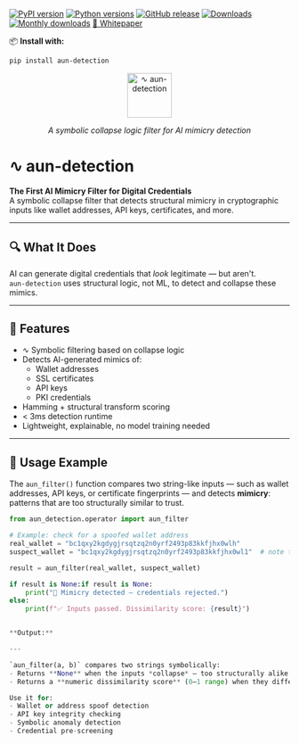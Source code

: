 [![PyPI version](https://img.shields.io/pypi/v/aun-detection.svg?color=blue)](https://pypi.org/project/aun-detection/)
[![Python versions](https://img.shields.io/pypi/pyversions/aun-detection.svg?color=brightgreen)](https://pypi.org/project/aun-detection/)
[![GitHub release](https://img.shields.io/github/v/release/halifaxjerrykatz-dotcom/aun-detection?color=blue)](https://github.com/halifaxjerrykatz-dotcom/aun-detection/releases)
[![Downloads](https://static.pepy.tech/badge/aun-detection?color=blue)](https://pepy.tech/project/aun-detection)
[![Monthly downloads](https://static.pepy.tech/badge/aun-detection/month?color=blue)](https://pepy.tech/project/aun-detection)
[📄 Whitepaper](https://github.com/halifaxjerrykatz-dotcom/aun-detection/raw/main/docs/whitepaper.pdf)

📦 **Install with:**
```bash
pip install aun-detection
```

<p align="center">
  <img src="https://github.com/halifaxjerrykatz-dotcom/aun-detection/raw/main/docs/logo.png" alt="∿ aun-detection" width="80"/>
</p>
<p align="center"><em>A symbolic collapse logic filter for AI mimicry detection</em></p>

# ∿ aun-detection

**The First AI Mimicry Filter for Digital Credentials**  
A symbolic collapse filter that detects structural mimicry in cryptographic inputs like wallet addresses, API keys, certificates, and more.

---

## 🔍 What It Does

AI can generate digital credentials that *look* legitimate — but aren't.  
`aun-detection` uses structural logic, not ML, to detect and collapse these mimics.

---

## 🚀 Features

- ∿ Symbolic filtering based on collapse logic  
- Detects AI-generated mimics of:
  - Wallet addresses  
  - SSL certificates  
  - API keys  
  - PKI credentials  
- Hamming + structural transform scoring  
- < 3ms detection runtime  
- Lightweight, explainable, no model training needed  

---

## 🧠 Usage Example

The `aun_filter()` function compares two string-like inputs — such as wallet addresses, API keys, or certificate fingerprints — and detects **mimicry**: patterns that are too structurally similar to trust.

```python
from aun_detection.operator import aun_filter

# Example: check for a spoofed wallet address
real_wallet = "bc1qxy2kgdygjrsqtzq2n0yrf2493p83kkfjhx0wlh"
suspect_wallet = "bc1qxy2kgdygjrsqtzq2n0yrf2493p83kkfjhx0wl1"  # note the final '1' vs 'h'

result = aun_filter(real_wallet, suspect_wallet)

if result is None:if result is None:
    print("🚨 Mimicry detected — credentials rejected.")
else:
    print(f"✅ Inputs passed. Dissimilarity score: {result}")


**Output:**

---

`aun_filter(a, b)` compares two strings symbolically:  
- Returns **None** when the inputs *collapse* — too structurally alike to trust.  
- Returns a **numeric dissimilarity score** (0–1 range) when they differ enough to pass.

Use it for:
- Wallet or address spoof detection  
- API key integrity checking  
- Symbolic anomaly detection  
- Credential pre-screening


